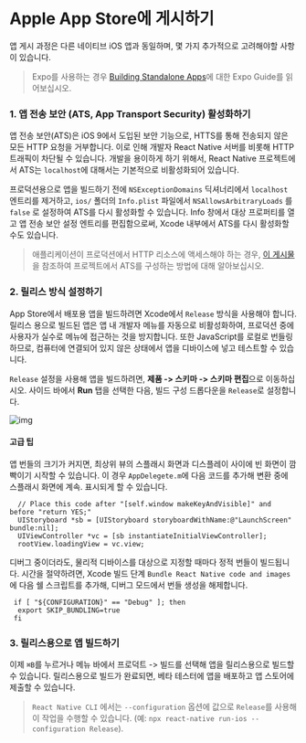 # Apple App Store에 게시하기

앱 게시 과정은 다른 네이티브 iOS 앱과 동일하며, 몇 가지 추가적으로 고려해야할 사항이 있습니다. 

> Expo를 사용하는 경우 [Building Standalone Apps](https://docs.expo.io/versions/latest/distribution/building-standalone-apps/)에 대한 Expo Guide를 읽어보십시오.

### 1. 앱 전송 보안 (ATS, App Transport Security) 활성화하기

앱 전송 보안(ATS)은 iOS 9에서 도입된 보안 기능으로, HTTS를 통해 전송되지 않은 모든 HTTP 요청을 거부합니다. 이로 인해 개발자 React Native 서버를 비롯해 HTTP 트래픽이 차단될 수 있습니다. 개발을 용이하게 하기 위해서, React Native 프로젝트에서 ATS는 `localhost`에 대해서는 기본적으로 비활성화되어 있습니다.  

프로덕션용으로 앱을 빌드하기 전에 `NSExceptionDomains` 딕셔너리에서 `localhost` 엔트리를 제거하고, `ios/` 폴더의 `Info.plist` 파일에서 `NSAllowsArbitraryLoads` 를 `false` 로 설정하여 ATS를 다시 활성화할 수 있습니다. Info 창에서 대상 프로퍼티를 열고 앱 전송 보안 설정 엔트리를 편집함으로써, Xcode 내부에서 ATS를 다시 활성화할 수도 있습니다. 

> 애플리케이션이 프로덕션에서 HTTP 리소스에 액세스해야 하는 경우, [이 게시물](http://ste.vn/2015/06/10/configuring-app-transport-security-ios-9-osx-10-11/)을 참조하여 프로젝트에서 ATS를 구성하는 방법에 대해 알아보십시오.

### 2. 릴리스 방식 설정하기

App Store에서 배포용 앱을 빌드하려면 Xcode에서 `Release` 방식을 사용해야 합니다. 릴리스 용으로 빌드된 앱은 앱 내 개발자 메뉴를 자동으로 비활성화하여, 프로덕션 중에 사용자가 실수로 메뉴에 접근하는 것을 방지합니다. 또한 JavaScript를 로컬로 번들링하므로, 컴퓨터에 연결되어 있지 않은 상태에서 앱을 디바이스에 넣고 테스트할 수 있습니다. 

`Release` 설정을 사용해 앱을 빌드하려면, **제품 -> 스키마 -> 스키마 편집**으로 이동하십시오. 사이드 바에서 **Run** 탭을 선택한 다음, 빌드 구성 드롭다운을 `Release`로 설정합니다. 

![img](https://reactnative.dev/assets/images/ConfigureReleaseScheme-68e17e8d9a2cf2b73adb47865b45399d.png)

#### 고급 팁

앱 번들의 크기가 커지면, 최상위 뷰의 스플래시 화면과 디스플레이 사이에 빈 화면이 깜빡이기 시작할 수 있습니다. 이 경우 `AppDelegete.m`에 다음 코드를 추가해 변환 중에 스플래시 화면에 계속. 표시되게 할 수 있습니다. 

```objc
  // Place this code after "[self.window makeKeyAndVisible]" and before "return YES;"
  UIStoryboard *sb = [UIStoryboard storyboardWithName:@"LaunchScreen" bundle:nil];
  UIViewController *vc = [sb instantiateInitialViewController];
  rootView.loadingView = vc.view;
```

디버그 중이더라도, 물리적 디바이스를 대상으로 지정할 때마다 정적 번들이 빌드됩니다. 시간을 절약하려면, Xcode 빌드 단계 `Bundle React Native code and images` 에 다음 쉘 스크립트를 추가해, 디버그 모드에서 번들 생성을 해제합니다. 

```shell
 if [ "${CONFIGURATION}" == "Debug" ]; then
  export SKIP_BUNDLING=true
 fi
```

### 3. 릴리스용으로 앱 빌드하기

이제 `⌘B`를 누르거나 메뉴 바에서 프로덕트 -> 빌드를 선택해 앱을 릴리스용으로 빌드할 수 있습니다. 릴리스용으로 빌드가 완료되면, 베타 테스터에 앱을 배포하고 앱 스토어에 제출할 수 있습니다. 

>  `React Native CLI` 에서는 `--configuration` 옵션에 값으로 `Release`를 사용해 이 작업을 수행할 수 있습니다.  (예: `npx react-native run-ios --configuration Release`).

